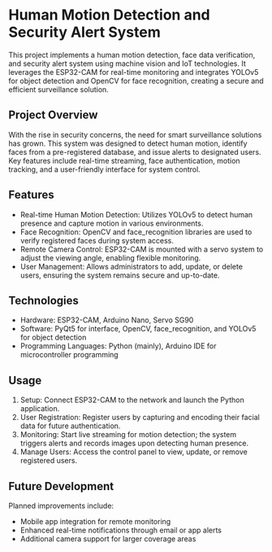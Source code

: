 # **Human Motion Detection and Security Alert System**
This project implements a human motion detection, face data verification, and security alert system using machine vision and IoT technologies. It leverages the ESP32-CAM for real-time monitoring and integrates YOLOv5 for object detection and OpenCV for face recognition, creating a secure and efficient surveillance solution.

## **Project Overview**
With the rise in security concerns, the need for smart surveillance solutions has grown. This system was designed to detect human motion, identify faces from a pre-registered database, and issue alerts to designated users. Key features include real-time streaming, face authentication, motion tracking, and a user-friendly interface for system control.

## **Features**
- Real-time Human Motion Detection: Utilizes YOLOv5 to detect human presence and capture motion in various environments.
- Face Recognition: OpenCV and face_recognition libraries are used to verify registered faces during system access.
- Remote Camera Control: ESP32-CAM is mounted with a servo system to adjust the viewing angle, enabling flexible monitoring.
- User Management: Allows administrators to add, update, or delete users, ensuring the system remains secure and up-to-date.
## **Technologies**
- Hardware: ESP32-CAM, Arduino Nano, Servo SG90
- Software: PyQt5 for interface, OpenCV, face_recognition, and YOLOv5 for object detection
- Programming Languages: Python (mainly), Arduino IDE for microcontroller programming
## **Usage**
1. Setup: Connect ESP32-CAM to the network and launch the Python application.
2. User Registration: Register users by capturing and encoding their facial data for future authentication.
3. Monitoring: Start live streaming for motion detection; the system triggers alerts and records images upon detecting human presence.
4. Manage Users: Access the control panel to view, update, or remove registered users.
## **Future Development**
Planned improvements include:
- Mobile app integration for remote monitoring
- Enhanced real-time notifications through email or app alerts
- Additional camera support for larger coverage areas
